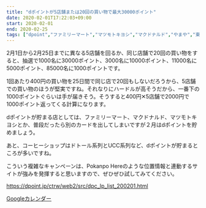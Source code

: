 ```yaml
---
title: "dポイントが5店舗または20回の買い物で最大30000ポイント"
date: 2020-02-01T17:22:03+09:00
start: 2020-02-01
end: 2020-02-25
tags: ["dpoint","ファミリーマート","マツモトキヨシ","マクドナルド","やまや","東急ハンズ","すき家","上島珈琲店","エクセルシオール","サンマルクカフェ","ドトール"]
---
```


2月1日から2月25日までに異なる5店舗を回るか、同じ店舗で20回の買い物をすると、抽選で1000名に30000ポイント、3000名に10000ポイント、11000名に5000ポイント、85000名に1000ポイントです。

1回あたり400円の買い物を25日間で同じ店で20回もしないだろうから、5店舗での買い物のほうが堅実ですね。それなりにハードルが高そうだから、一番下の1000ポイントぐらいは手が届きそう。そうすると400円✕5店舗で2000円で1000ポイント返ってくる計算になります。

dポイントが貯まる店としては、ファミリーマート、マクドナルド、マツモトキヨシとか、普段だったら別のカードを出してしまいですが２月はdポイントを貯めましょう。

あと、コーヒーショップはドトール系列とUCC系列など、dポイントが貯まるところが多いですね。

こういう複雑なキャンペーンは、Pokanpo Hereのような位置情報と連動するサイトが強みを発揮すると思いますので、ぜひぜひ試してみてください。

https://dpoint.jp/ctrw/web2/src/dpc_lp_list_200201.html

[Googleカレンダー](http://www.google.com/calendar/event?action=TEMPLATE&text=%E6%9C%9F%E9%96%93%E5%86%85%E3%81%AB5%E5%BA%97%E8%88%97%E3%81%BE%E3%81%9F%E3%81%AF20%E5%9B%9E%E3%81%AE%E8%B2%B7%E3%81%84%E7%89%A9%E3%81%A7d%E3%83%9D%E3%82%A4%E3%83%B3%E3%83%88%E6%9C%80%E5%A4%A730000%E3%83%9D%E3%82%A4%E3%83%B3%E3%83%88&dates=20200201/20200225&details=http://pokanpo.skr.jp/posts/20200225_docomo/)
